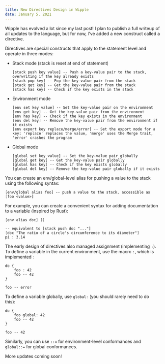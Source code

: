 ```yaml
---
title: New Directives Design in Wipple
date: January 5, 2021
---
```


Wipple has evolved a lot since my last post! I plan to publish a full writeup of all updates to the language, but for now, I've added a new construct called a directive.

Directives are special constructs that apply to the statement level and operate in three modes:

-   Stack mode (stack is reset at end of statement)

        [stack push key value] -- Push a key-value pair to the stack, overwriting if the key already exists
        [stack pop key] -- Pop the key-value pair from the stack
        [stack get key] -- Get the key-value pair from the stack
        [stack has key] -- Check if the key exists in the stack

-   Environment mode

        [env set key value] -- Set the key-value pair on the environment
        [env get key] -- Get the key-value pair from the environment
        [env has key] -- Check if the key exists in the environment
        [env del key] -- Remove the key-value pair from the environment if it exists
        [env export key replace/merge/error] -- Set the export mode for a key: 'replace' replaces the value, 'merge' uses the Merge trait, 'error' crashes the program

-   Global mode

        [global set key value] -- Set the key-value pair globally
        [global get key] -- Get the key-value pair globally
        [global has key] -- Check if the key exists globally
        [global del key] -- Remove the key-value pair globally if it exists

You can create an env/global-level alias for pushing a value to the stack using the following syntax:

    [env/global alias foo] -- push a value to the stack, accessible as [foo <value>]

For example, you can create a convenient syntax for adding documentation to a variable (inspired by Rust):

    [env alias doc] ()

    -- equivalent to [stack push doc "..."]
    [doc "The ratio of a circle's circumference to its diameter"]
    pi : 3.14

The early design of directives also managed assignment (implementing `:`). To define a variable in the current environment, use the macro `:`, which is implemented :

    do {
        foo : 42
        foo -- 42
    }

    foo -- error

To define a variable globally, use `global:` (you should rarely need to do this):

    do {
        foo global: 42
        foo -- 42
    }

    foo -- 42

Similarly, you can use `::=` for environment-level conformances and `global::=` for global conformances.

More updates coming soon!
